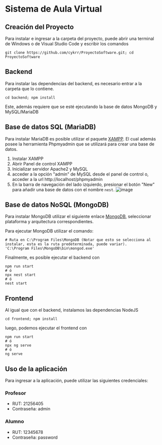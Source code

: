 # Sistema de Aula Virtual

## Creación del Proyecto

Para instalar e ingresar a la carpeta del proyecto, puede abrir una terminal de Windows o de Visual Studio Code y escribir los comandos

```
git clone https://github.com/cykrr/ProyectoSoftware.git; cd ProyectoSoftware
```


## Backend

Para instalar las dependencias del backend, es necesario entrar a la carpeta que lo contiene.

```
cd backend; npm install
```

Este, además requiere que se esté ejecutando la base de datos MongoDB y MySQL/MariaDB

## Base de datos SQL (MariaDB)

Para instalar MariaDB es posible utilizar el paquete 
[XAMPP](https://www.apachefriends.org/download.html). El cual además posee la herramienta Phpmyadmin que se utilizará para crear una base de datos.

1. Instalar XAMPP
2. Abrir Panel de control XAMPP
3. Inicializar servidor Apache2 y MySQL
4. acceder a la opción "admin" de MySQL desde el panel de control o, acceder a la url http://localhost/phpmyadmin
5. En la barra de navegación del lado izquierdo, presionar el botón "New" para añadir una base de datos con el nombre `nest`.
![image](https://github.com/cykrr/ProyectoSoftware/assets/21285912/3502711b-8375-4773-a7e0-580f9149eb21)


## Base de datos NoSQL (MongoDB)

Para instalar MongoDB utilizar el siguiente enlace [MongoDB](https://www.mongodb.com/try/download/community), seleccionar
plataforma y arquitectura correspondientes.

Para ejecutar MongoDB utilizar el comando:

```
# Ruta en C:\Program Files\MongoDB (Notar que esto se selecciona al instalar, esta es la ruta predeterminada, puede variar).
'C:\Program Files\MongoDB\bin\mongod.exe'
```

Finalmente, es posible ejecutar el backend con

```
npm run start
# ó
npx nest start
# ó
nest start
```

## Frontend

Al igual que con el backend, instalamos las dependencias NodeJS

```
cd frontend; npm install
```

luego, podemos ejecutar el frontend con
```
npm run start
# ó
npx ng serve
# ó
ng serve
```

## Uso de la aplicación

Para ingresar a la aplicación, puede utilizar las siguientes credenciales:

### Profesor

- RUT: 21256405
- Contraseña: admin

### Alumno

- RUT: 12345678
- Contraseña: password